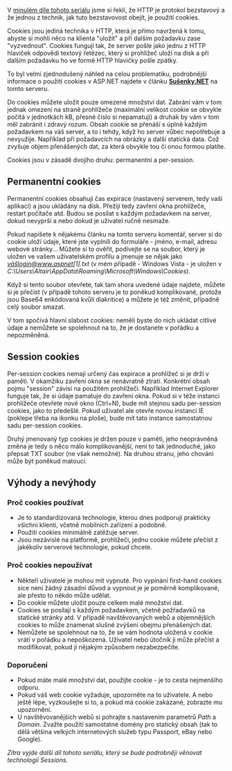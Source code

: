 <!-- dcterms:identifier = aspnetcz#191 -->
<!-- dcterms:title = Stavové HTTP: Cookies -->
<!-- dcterms:abstract = Web byl stvořen jako bezstavový a struktura HTTP a HTML tomu odpovídá. Pokud chceme tuto bezstavovost překlenout, existuje několik technik, které nám umožní toto omezení obejít. Nyní se podrobněji podíváme na první z nich: cookies. -->
<!-- np9:categoryId = 1 -->
<!-- x4w:category = IT -->
<!-- np9:authorId = 1 -->
<!-- np9:authorEmail = michal.valasek@altairis.cz -->
<!-- dcterms:creator = Michal Altair Valášek -->
<!-- np9:serialId = 4 -->
<!-- x4w:serial = Stavové HTTP -->
<!-- dcterms:created = 2008-03-21T08:00:29+01:00 -->
<!-- dcterms:dateAccepted = 2008-03-21T08:00:29+01:00 -->

V [minulém díle tohoto seriálu](https://www.aspnet.cz/Articles/190-stavove-http-jak-funguji-cookies-session-a-viewstate-a-proc-je-nepouzivat.aspx) jsme si řekli, že HTTP je protokol bezstavový a že jednou z technik, jak tuto bezstavovost obejít, je použití cookies.

Cookies jsou jediná technika v HTTP, která je přímo navržená k tomu, abyste si mohli něco na klienta "uložit" a při dalším požadavku zase "vyzvednout". Cookies fungují tak, že server pošle jako jednu z HTTP hlaviček odpovědi textový řetězec, který si prohlížeč uloží na disk a při dalším požadavku ho ve formě HTTP hlavičky pošle zpátky.

To byl velmi zjednodušený náhled na celou problematiku, podrobnější informace o použití cookies v ASP.NET najdete v článku **[Sušenky.NET](https://www.aspnet.cz/Articles/8-susenky-net.aspx)** na tomto serveru.

Do cookies můžete uložit pouze omezené množství dat. Zabrání vám v tom jednak omezení na straně prohlížeče (maximální velikost cookie se obvykle počítá v jednotkách kB, přesné číslo si nepamatuji) a druhak by vám v tom měl zabránit i zdravý rozum. Obsah cookie se přenáší s úplně každým požadavkem na váš server, a to i tehdy, když ho server vůbec nepotřebuje a nevyužije. Například při požadavcích na obrázky a další statická data. Což zvyšuje objem přenášených dat, za která obvykle tou či onou formou platíte.

Cookies jsou v zásadě dvojího druhu: permanentní a per-session. 

## Permanentní cookies

Permanentní cookies obsahují čas expirace (nastavený serverem, tedy vaší aplikací) a jsou ukládány na disk. Přežijí tedy zavření okna prohlížeče, restart počítače atd. Budou se posílat s každým požadavkem na server, dokud nevyprší a nebo dokud je uživatel ručně nesmaže.

Pokud napíšete k nějakému článku na tomto serveru komentář, server si do cookie uloží údaje, které jste vyplnili do formuláře - jméno, e-mail, adresu webové stránky... Můžete si to ověřit, podívejte se na soubor, který je uložen ve vašem uživatelském profilu a jmenuje se nějak jako *vášlogin@www.aspnet[1].txt* (v mém případě - Windows Vista - je uložen v *C:\Users\Altair\AppData\Roaming\Microsoft\Windows\Cookies*).

Když si tento soubor otevřete, tak tam shora uvedené údaje najdete, můžete si je přečíst (v případě tohoto serveru je to poněkud komplikované, protože jsou Base64 enkódovaná kvůli diakritice) a můžete je též změnit, případně celý soubor smazat.

V tom spočívá hlavní slabost cookies: neměli byste do nich ukládat citlivé údaje a nemůžete se spolehnout na to, že je dostanete v pořádku a nepozměněná.

## Session cookies

Per-session cookies nemají určený čas expirace a prohlížeč si je drží v paměti. V okamžiku zavření okna se nenávratně ztratí. Konkrétní obsah pojmu "session" závisí na použitém prohlížeči. Například Internet Explorer funguje tak, že si údaje pamatuje do zavření okna. Pokud si v téže instanci prohlížeče otevřete nové okno (Ctrl+N), bude mít stejnou sadu per-session cookies, jako to předešlé. Pokud uživatel ale otevře novou instanci IE (poklepe třeba na ikonku na ploše), bude mít tato instance samostatnou sadu per-session cookies.

Druhý jmenovaný typ cookies je držen pouze v paměti, jeho neoprávněná změna je tedy o něco málo komplikovanější, není to tak jednoduché, jako přepsat TXT soubor (ne však nemožné). Na druhou stranu, jeho chování může být poněkud matoucí.

## Výhody a nevýhody

### Proč cookies používat

*   Je to standardizovaná technologie, kterou dnes podporují prakticky všichni klienti, včetně mobilních zařízení a podobně. 
*   Použití cookies minimálně zatěžuje server. 
*   Jsou nezávislé na platformě, prohlížeči, jednu cookie můžete přečíst z jakékoliv serverové technologie, pokud chcete.

### Proč cookies nepoužívat

*   Někteří uživatelé je mohou mít vypnuté. Pro vypínání first-hand cookies sice není žádný zásadní důvod a vypnout je je poměrně komplikované, ale přesto to někdo může udělat. 
*   Do cookie můžete uložit pouze celkem malé množství dat. 
*   Cookies se posílají s každým požadavkem, včetně požřadavků na statické stránky atd. V případě navštěvovaných webů a objemnějších cookies to může znamenat slušné zvýšení obejmu přenášených dat. 
*   Nemůžete se spolehnout na to, že se vám hodnota uložená v cookie vrátí v pořádku a nepoškozená. Uživatel nebo útočník ji může přečíst a modifikovat, pokud ji nějakým způsobem nezabezpečíte.

### Doporučení

*   Pokud máte malé množství dat, použijte cookie - je to cesta nejmenšího odporu. 
*   Pokud váš web cookie vyžaduje, upozorněte na to uživatele. A nebo ještě lépe, vyzkoušejte si to, a pokud má cookie zakázané, zobrazte mu upozornění. 
*   U navštěvovanějších webů si pohrajte s nastavením parametrů *Path* a *Domain*. Zvažte použití samostatné domény pro statický obsah (tak to dělá většina velkých internetových služeb typu Passport, eBay nebo Google).

*Zítra vyjde další díl tohoto seriálu, který se bude podrobněji věnovat technologii Sessions.*
